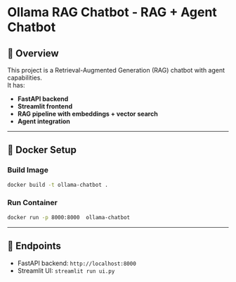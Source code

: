 # Ollama RAG Chatbot - RAG + Agent Chatbot

## 🚀 Overview
This project is a Retrieval-Augmented Generation (RAG) chatbot with agent capabilities.  
It has:
- **FastAPI backend**
- **Streamlit frontend**
- **RAG pipeline with embeddings + vector search**
- **Agent integration**

---

## 🐳 Docker Setup

### Build Image
```bash
docker build -t ollama-chatbot .
```

### Run Container
```bash
docker run -p 8000:8000  ollama-chatbot
```

---

## 🔎 Endpoints
- FastAPI backend: `http://localhost:8000`
- Streamlit UI: `streamlit run ui.py`
